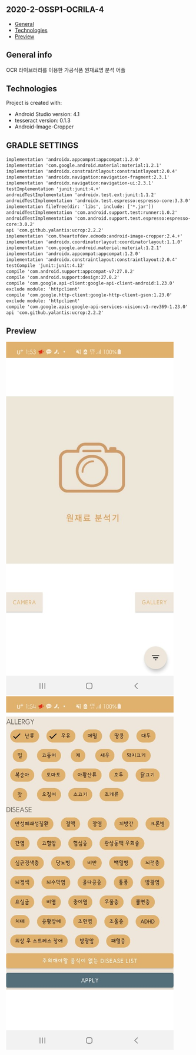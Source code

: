 ## 2020-2-OSSP1-OCRILA-4
* [General](#General-info)
* [Technologies](#Technologies)
* [Preview](#Preview)

## General info
OCR 라이브러리를 이용한 가공식품 원재료명 분석 어플
	
## Technologies
Project is created with:
* Android Studio version: 4.1
* tesseract version: 0.1.3
* Android-Image-Cropper	

## GRADLE SETTINGS
    implementation 'androidx.appcompat:appcompat:1.2.0'
    implementation 'com.google.android.material:material:1.2.1'
    implementation 'androidx.constraintlayout:constraintlayout:2.0.4'
    implementation 'androidx.navigation:navigation-fragment:2.3.1'
    implementation 'androidx.navigation:navigation-ui:2.3.1'
    testImplementation 'junit:junit:4.+'
    androidTestImplementation 'androidx.test.ext:junit:1.1.2'
    androidTestImplementation 'androidx.test.espresso:espresso-core:3.3.0'
    implementation fileTree(dir: 'libs', include: ['*.jar'])
    androidTestImplementation 'com.android.support.test:runner:1.0.2'
    androidTestImplementation 'com.android.support.test.espresso:espresso-core:3.0.2'
    api 'com.github.yalantis:ucrop:2.2.2'
    implementation 'com.theartofdev.edmodo:android-image-cropper:2.4.+'
    implementation 'androidx.coordinatorlayout:coordinatorlayout:1.1.0'
    implementation 'com.google.android.material:material:1.2.1'
    implementation 'androidx.appcompat:appcompat:1.2.0'
    implementation 'androidx.constraintlayout:constraintlayout:2.0.4'
    testCompile 'junit:junit:4.12'
    compile 'com.android.support:appcompat-v7:27.0.2'
    compile 'com.android.support:design:27.0.2'
    compile 'com.google.api-client:google-api-client-android:1.23.0' exclude module: 'httpclient'
    compile 'com.google.http-client:google-http-client-gson:1.23.0' exclude module: 'httpclient'
    compile 'com.google.apis:google-api-services-vision:v1-rev369-1.23.0'
    api 'com.github.yalantis:ucrop:2.2.2'
    
## Preview
![Main](./images/main.jpg)
![Profile](./images/profile.jpg)
